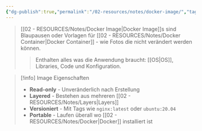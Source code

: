 ```yaml
---
{"dg-publish":true,"permalink":"/02-resources/notes/docker-image/","tags":["docker/images","docker/grundlagen"],"noteIcon":"","updated":"2025-09-05T10:12:29.049+02:00"}
---
```



>[[02 - RESOURCES/Notes/Docker Image\|Docker Image]]s sind Blaupausen oder Vorlagen für [[02 - RESOURCES/Notes/Docker Container\|Docker Container]] - wie Fotos die nicht verändert werden können.
>>Enthalten alles was die Anwendung braucht: [[OS\|OS]], Libraries, Code und Konfiguration.

>[!info] Image Eigenschaften
>- **Read-only** - Unveränderlich nach Erstellung
>- **Layered** - Bestehen aus mehreren [[02 - RESOURCES/Notes/Layers\|Layers]]
>- **Versioniert** - Mit Tags wie `nginx:latest` oder `ubuntu:20.04`
>- **Portable** - Laufen überall wo [[02 - RESOURCES/Notes/Docker\|Docker]] installiert ist